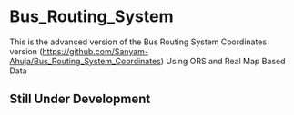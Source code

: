 # Bus_Routing_System
This is the advanced version of the Bus Routing System Coordinates version (https://github.com/Sanyam-Ahuja/Bus_Routing_System_Coordinates) Using ORS and Real Map Based Data



## Still Under Development

